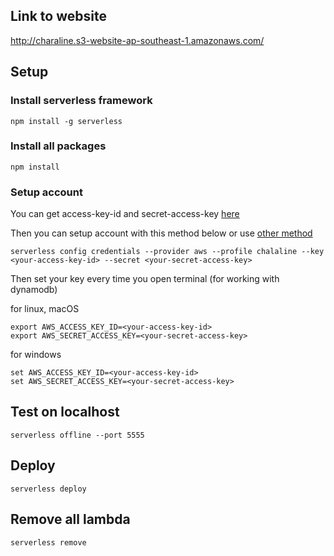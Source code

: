 ## Link to website
http://charaline.s3-website-ap-southeast-1.amazonaws.com/

## Setup
### Install serverless framework
```
npm install -g serverless
```

### Install all packages
```
npm install
```

### Setup account
You can get access-key-id and secret-access-key [here](https://console.aws.amazon.com/iam/home?region=ap-southeast-1#/security_credentials)

Then you can setup account with this method below or use [other method](https://serverless.com/framework/docs/providers/aws/guide/credentials/)
```
serverless config credentials --provider aws --profile chalaline --key <your-access-key-id> --secret <your-secret-access-key>
```

Then set your key every time you open terminal (for working with dynamodb)


for linux, macOS
```
export AWS_ACCESS_KEY_ID=<your-access-key-id>
export AWS_SECRET_ACCESS_KEY=<your-secret-access-key>
```

for windows
```
set AWS_ACCESS_KEY_ID=<your-access-key-id>
set AWS_SECRET_ACCESS_KEY=<your-secret-access-key>
```

## Test on localhost
```
serverless offline --port 5555
```

## Deploy
```
serverless deploy
```

## Remove all lambda
```
serverless remove
```
